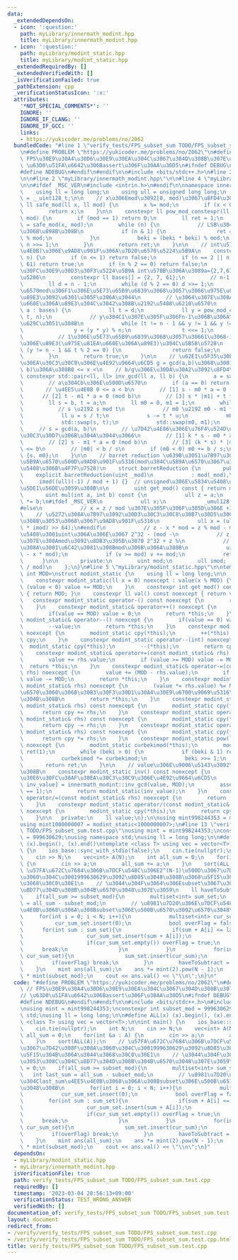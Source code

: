```yaml
---
data:
  _extendedDependsOn:
  - icon: ':question:'
    path: myLibrary/innermath_modint.hpp
    title: myLibrary/innermath_modint.hpp
  - icon: ':question:'
    path: myLibrary/modint_static.hpp
    title: myLibrary/modint_static.hpp
  _extendedRequiredBy: []
  _extendedVerifiedWith: []
  _isVerificationFailed: true
  _pathExtension: cpp
  _verificationStatusIcon: ':x:'
  attributes:
    '*NOT_SPECIAL_COMMENTS*': ''
    IGNORE: ''
    IGNORE_IF_CLANG: ''
    IGNORE_IF_GCC: ''
    links:
    - https://yukicoder.me/problems/no/2062
  bundledCode: "#line 1 \"verify_tests/FPS_subset_sum TODO/FPS_subset_sum.test.cpp\"\
    \n#define PROBLEM \"https://yukicoder.me/problems/no/2062\"\n#define IGNORE //\
    \ FPS\u30E9\u30A4\u30D6\u30E9\u30EA\u304C\u3067\u304D\u308B\u307E\u3067\n\n//\
    \ \u63D0\u51FA\u6642\u306Bassert\u306F\u30AA\u30D5\n#ifndef DEBUG\n#ifndef NDEBUG\n\
    #define NDEBUG\n#endif\n#endif\n\n#include <bits/stdc++.h>\n#line 2 \"myLibrary/modint_static.hpp\"\
    \n\n#line 2 \"myLibrary/innermath_modint.hpp\"\n\n#line 4 \"myLibrary/innermath_modint.hpp\"\
    \n\n#ifdef _MSC_VER\n#include <intrin.h>\n#endif\n\nnamespace innermath_modint{\n\
    \    using ll = long long;\n    using ull = unsigned long long;\n    using u128\
    \ = __uint128_t;\n\n    // x\u306Emod\u3092[0, mod)\u3067\u8FD4\u3059\n    constexpr\
    \ ll safe_mod(ll x, ll mod) {\n        x %= mod;\n        if (x < 0) x += mod;\n\
    \        return x;\n    }\n\n    constexpr ll pow_mod_constexpr(ll x, ll n, ll\
    \ mod) {\n        if (mod == 1) return 0;\n        ll ret = 1;\n        ll beki\
    \ = safe_mod(x, mod);\n        while (n) {\n            // LSB\u304B\u3089\u9806\
    \u306B\u898B\u308B\n            if (n & 1) {\n                ret = (ret * beki)\
    \ % mod;\n            }\n            beki = (beki * beki) % mod;\n           \
    \ n >>= 1;\n        }\n        return ret;\n    }\n\n    // int\u578B(2^32\u4EE5\
    \u4E0B)\u306E\u9AD8\u901F\u306A\u7D20\u6570\u5224\u5B9A\n    constexpr bool is_prime_constexpr(int\
    \ n) {\n        if (n <= 1) return false;\n        if (n == 2 || n == 7 || n ==\
    \ 61) return true;\n        if (n % 2 == 0) return false;\n        // \u30DF\u30E9\
    \u30FC\u30E9\u30D3\u30F3\u5224\u5B9A int\u578B\u306A\u3089a={2,7,61}\u3067\u5341\
    \u5206\n        constexpr ll bases[] = {2, 7, 61};\n        // n-1 = 2^r * d\n\
    \        ll d = n - 1;\n        while (d % 2 == 0) d >>= 1;\n        // \u7D20\
    \u6570mod\u306F1\u306E\u5E73\u65B9\u6839\u3068\u3057\u3066\u975E\u81EA\u660E\u306A\
    \u89E3\u3092\u6301\u305F\u306A\u3044\n        // \u3064\u307E\u308A\u975E\u81EA\
    \u660E\u306A\u89E3\u304C\u3042\u308B\u2192\u5408\u6210\u6570\n        for (ll\
    \ a : bases) {\n            ll t = d;\n            ll y = pow_mod_constexpr(a,\
    \ t, n);\n            // y\u304C1\u307E\u305F\u306Fn-1\u306B\u306A\u308C\u3070\
    \u629C\u3051\u308B\n            while (t != n - 1 && y != 1 && y != n - 1) {\n\
    \                y = (y * y) % n;\n                t <<= 1;\n            }\n \
    \           // 1\u306E\u5E73\u65B9\u6839\u3068\u3057\u30661\u3068-1\u4EE5\u5916\
    \u306E\u89E3(\u975E\u81EA\u660E\u306A\u89E3)\u304C\u5B58\u5728\n            if\
    \ (y != n - 1 && t % 2 == 0) {\n                return false;\n            }\n\
    \        }\n        return true;\n    }\n\n    // \u62E1\u5F35\u30E6\u30FC\u30AF\
    \u30EA\u30C3\u30C9\u306E\u4E92\u9664\u6CD5 g = gcd(a,b)\u3068\u3001ax = g (mod\
    \ b)\u306A\u308B0 <= x <\n    // b/g\u306E\u30DA\u30A2\u3092\u8FD4\u3059\n   \
    \ constexpr std::pair<ll, ll> inv_gcd(ll a, ll b) {\n        a = safe_mod(a, b);\n\
    \        // a\u304Cb\u306E\u500D\u6570\n        if (a == 0) return {b, 0};\n \
    \       // \u4EE5\u4E0B 0 <= a < b\n        // [1] s - m0 * a = 0 (mod b)\n  \
    \      // [2] t - m1 * a = 0 (mod b)\n        // [3] s * |m1| + t * |m0| <= b\n\
    \        ll s = b, t = a;\n        ll m0 = 0, m1 = 1;\n        while (t) {\n \
    \           // s \u2192 s mod t\n            // m0 \u2192 m0 - m1 * (s / t)\n\
    \            ll u = s / t;\n            s -= t * u;\n            m0 -= m1 * u;\n\
    \            std::swap(s, t);\n            std::swap(m0, m1);\n        }\n   \
    \     // s = gcd(a, b)\n        // \u7D42\u4E86\u306E\u76F4\u524D\u306E\u30B9\u30C6\
    \u30C3\u30D7\u306B\u304A\u3044\u3066\n        // [1] k * s - m0 * a = 0 (mod b)\n\
    \        // [2] s - m1 * a = 0 (mod b)\n        // [3] (k * s) * |m1| + s * |m0|\
    \ <= b\n        // |m0| < b / s\n        if (m0 < 0) m0 += b / s;\n        return\
    \ {s, m0};\n    }\n\n    // barret reduction \u639B\u3051\u7B97\u306Emod\u306E\
    \u5B9A\u6570\u500D\u9AD8\u901F\u5316(mod\u304C\u5B9A\u6570\u3067\u306A\u3044\u5834\
    \u5408\u306B\u4F7F\u7528)\n    struct barretReduction {\n       public:\n    \
    \    explicit barretReduction(uint _mod)\n            : mod(_mod),\n         \
    \     imod((ull)(-1) / mod + 1) {}  // unsigned\u306E\u5834\u5408\u3001\u8CA0\u3067\
    \u5DE1\u56DE\u3059\u308B\n\n        uint get_mod() const { return mod; }\n\n \
    \       uint mul(int a, int b) const {\n            ull z = a;\n            z\
    \ *= b;\n#ifdef _MSC_VER\n            ull x;\n            _umul128(z, imod, &x)\n\
    #else\n            // x = z / mod \u307E\u305F\u306F\u305D\u306E +1\n        \
    \    // \u5272\u308A\u7B97\u3092\u30D3\u30C3\u30C8\u30B7\u30D5\u30C8\u306B\u3059\
    \u308B\u3053\u3068\u3067\u9AD8\u901F\u5316\n            ull x = (ull)(((u128)z\
    \ * imod) >> 64);\n#endif\n            // z - x * mod = z % mod - mod \u306E\u5834\
    \u5408\u3001uint\u306A\u306E\u3067 2^32 - (mod -\n            // z % mod) \u3064\
    \u307E\u308Amod\u3092\u8DB3\u305B\u3070 2^32 + z %\n            // mod\u3068\u306A\
    \u308A\u3001\u6C42\u3081\u308Bmod\u306B\u306A\u308B\n            uint v = (uint)(z\
    \ - x * mod);\n            if (v >= mod) v += mod;\n            return v;\n  \
    \      }\n\n       private:\n        uint mod;\n        ull imod;  // ceil(2^64\
    \ / mod)\n    };\n}\n#line 5 \"myLibrary/modint_static.hpp\"\n\ntemplate <const\
    \ int MOD>\nstruct modint_static {\n    using ll = long long;\n\n   public:\n\
    \    constexpr modint_static(ll x = 0) noexcept : value(x % MOD) {\n        if\
    \ (value < 0) value += MOD;\n    }\n    constexpr int get_mod() const noexcept\
    \ { return MOD; }\n    constexpr ll val() const noexcept { return value; }\n \
    \   constexpr modint_static operator-() const noexcept {\n        return modint_static(-value);\n\
    \    }\n    constexpr modint_static& operator++() noexcept {\n        ++value;\n\
    \        if(value == MOD) value = 0;\n        return *this;\n    }\n    constexpr\
    \ modint_static& operator--() noexcept {\n        if(value == 0) value = MOD;\n\
    \        --value;\n        return *this;\n    }\n    constexpr modint_static operator++(int)\
    \ noexcept {\n        modint_static cpy(*this);\n        ++(*this);\n        return\
    \ cpy;\n    }\n    constexpr modint_static operator--(int) noexcept {\n      \
    \  modint_static cpy(*this);\n        --(*this);\n        return cpy;\n    }\n\
    \    constexpr modint_static& operator+=(const modint_static& rhs) noexcept {\n\
    \        value += rhs.value;\n        if (value >= MOD) value -= MOD;\n      \
    \  return *this;\n    }\n    constexpr modint_static& operator-=(const modint_static&\
    \ rhs) noexcept {\n        value += (MOD - rhs.value);\n        if (value >= MOD)\
    \ value -= MOD;\n        return *this;\n    }\n    constexpr modint_static& operator*=(const\
    \ modint_static& rhs) noexcept {\n        (value *= rhs.value) %= MOD; // \u5B9A\
    \u6570\u3060\u3068\u30B3\u30F3\u30D1\u30A4\u30E9\u6700\u9069\u5316\u304C\u304B\
    \u304B\u308B\n        return *this;\n    }\n    constexpr modint_static operator+(const\
    \ modint_static& rhs) const noexcept {\n        modint_static cpy(*this);\n  \
    \      return cpy += rhs;\n    }\n    constexpr modint_static operator-(const\
    \ modint_static& rhs) const noexcept {\n        modint_static cpy(*this);\n  \
    \      return cpy -= rhs;\n    }\n    constexpr modint_static operator*(const\
    \ modint_static& rhs) const noexcept {\n        modint_static cpy(*this);\n  \
    \      return cpy *= rhs;\n    }\n    constexpr modint_static pow(ll beki) const\
    \ noexcept {\n        modint_static curbekimod(*this);\n        modint_static\
    \ ret(1);\n        while (beki > 0) {\n            if (beki & 1) ret *= curbekimod;\n\
    \            curbekimod *= curbekimod;\n            beki >>= 1;\n        }\n \
    \       return ret;\n    }\n\n    // value\u306E\u9006\u5143\u3092\u6C42\u3081\
    \u308B\n    constexpr modint_static inv() const noexcept {\n        // \u62E1\u5F35\
    \u30E6\u30FC\u30AF\u30EA\u30C3\u30C9\u306E\u4E92\u9664\u6CD5\n        auto [gcd_value_mod,\
    \ inv_value] = innermath_modint::inv_gcd(value, MOD);\n        assert(gcd_value_mod\
    \ == 1);\n        return modint_static(inv_value);\n    }\n    constexpr modint_static&\
    \ operator/=(const modint_static& rhs) noexcept {\n        return (*this) *= rhs.inv();\n\
    \    }\n    constexpr modint_static operator/(const modint_static& rhs) const\
    \ noexcept {\n        modint_static cpy(*this);\n        return cpy /= rhs;\n\
    \    }\n\n   private:\n    ll value;\n};\n\nusing mint998244353 = modint_static<998244353>;\n\
    using mint1000000007 = modint_static<1000000007>;\n#line 13 \"verify_tests/FPS_subset_sum\
    \ TODO/FPS_subset_sum.test.cpp\"\nusing mint = mint998244353;\nconstexpr int subset_mod\
    \ = 999630629;\nusing namespace std;\nusing ll = long long;\n\n#define ALL(x)\
    \ (x).begin(), (x).end()\ntemplate <class T> using vec = vector<T>;\n\nint main()\
    \ {\n    ios_base::sync_with_stdio(false);\n    cin.tie(nullptr);\n    int N;\n\
    \    cin >> N;\n    vec<int> A(N);\n    int all_sum = 0;\n    for(int &a : A)\
    \ {\n        cin >> a;\n        all_sum += a;\n    }\n    sort(ALL(A));\n    //\
    \ \u57FA\u672C\u7684\u306B\u7DCF\u548C\u306E2^(N-1)\u500D\u3067\u7D42\u308F\u308A\
    \u3060\u304C\u3001999630629\u3092\u8D85\u3048\u308B\u3068\u5F15\u304B\u306A\u3044\
    \u3068\u30C0\u30E1\n    // \u3044\u304F\u3064\u306Esubset\u3067\u3053\u308C\u304C\
    \u8D77\u304D\u308B\u304B\u6570\u3048\u307E\u3059\n    ll haveToSubtract = 0;\n\
    \    if(all_sum >= subset_mod){\n        multiset<int> sum_set;\n        int last_sum\
    \ = all_sum - subset_mod;\n        // \u8981\u7D20\u306E\u7DCF\u548C\u304Clast_sum\u4EE5\
    \u4E0B\u3068\u306A\u308Bsubset\u306E\u500B\u6570\u3092\u6570\u3048\u308B\n   \
    \     for(int i = 0; i < N; i++){\n            multiset<int> cur_sum_set;\n  \
    \          cur_sum_set.insert(0);\n            bool overFlag = false;\n      \
    \      for(int sum : sum_set){\n                if(sum + A[i] <= last_sum){\n\
    \                    cur_sum_set.insert(sum + A[i]);\n                } else {\n\
    \                    if(cur_sum_set.empty()) overFlag = true;\n              \
    \      break;\n                }\n            }\n            for(int cur_sum :\
    \ cur_sum_set){\n                sum_set.insert(cur_sum);\n            }\n   \
    \         if(overFlag) break;\n        }\n        haveToSubtract = sum_set.size();\n\
    \    }\n    mint ans(all_sum);\n    ans *= mint(2).pow(N - 1);\n    ans -= mint(haveToSubtract)\
    \ * mint(subset_mod);\n    cout << ans.val() << \"\\n\";\n}\n"
  code: "#define PROBLEM \"https://yukicoder.me/problems/no/2062\"\n#define IGNORE\
    \ // FPS\u30E9\u30A4\u30D6\u30E9\u30EA\u304C\u3067\u304D\u308B\u307E\u3067\n\n\
    // \u63D0\u51FA\u6642\u306Bassert\u306F\u30AA\u30D5\n#ifndef DEBUG\n#ifndef NDEBUG\n\
    #define NDEBUG\n#endif\n#endif\n\n#include <bits/stdc++.h>\n#include \"myLibrary/modint_static.hpp\"\
    \nusing mint = mint998244353;\nconstexpr int subset_mod = 999630629;\nusing namespace\
    \ std;\nusing ll = long long;\n\n#define ALL(x) (x).begin(), (x).end()\ntemplate\
    \ <class T> using vec = vector<T>;\n\nint main() {\n    ios_base::sync_with_stdio(false);\n\
    \    cin.tie(nullptr);\n    int N;\n    cin >> N;\n    vec<int> A(N);\n    int\
    \ all_sum = 0;\n    for(int &a : A) {\n        cin >> a;\n        all_sum += a;\n\
    \    }\n    sort(ALL(A));\n    // \u57FA\u672C\u7684\u306B\u7DCF\u548C\u306E2^(N-1)\u500D\
    \u3067\u7D42\u308F\u308A\u3060\u304C\u3001999630629\u3092\u8D85\u3048\u308B\u3068\
    \u5F15\u304B\u306A\u3044\u3068\u30C0\u30E1\n    // \u3044\u304F\u3064\u306Esubset\u3067\
    \u3053\u308C\u304C\u8D77\u304D\u308B\u304B\u6570\u3048\u307E\u3059\n    ll haveToSubtract\
    \ = 0;\n    if(all_sum >= subset_mod){\n        multiset<int> sum_set;\n     \
    \   int last_sum = all_sum - subset_mod;\n        // \u8981\u7D20\u306E\u7DCF\u548C\
    \u304Clast_sum\u4EE5\u4E0B\u3068\u306A\u308Bsubset\u306E\u500B\u6570\u3092\u6570\
    \u3048\u308B\n        for(int i = 0; i < N; i++){\n            multiset<int> cur_sum_set;\n\
    \            cur_sum_set.insert(0);\n            bool overFlag = false;\n    \
    \        for(int sum : sum_set){\n                if(sum + A[i] <= last_sum){\n\
    \                    cur_sum_set.insert(sum + A[i]);\n                } else {\n\
    \                    if(cur_sum_set.empty()) overFlag = true;\n              \
    \      break;\n                }\n            }\n            for(int cur_sum :\
    \ cur_sum_set){\n                sum_set.insert(cur_sum);\n            }\n   \
    \         if(overFlag) break;\n        }\n        haveToSubtract = sum_set.size();\n\
    \    }\n    mint ans(all_sum);\n    ans *= mint(2).pow(N - 1);\n    ans -= mint(haveToSubtract)\
    \ * mint(subset_mod);\n    cout << ans.val() << \"\\n\";\n}"
  dependsOn:
  - myLibrary/modint_static.hpp
  - myLibrary/innermath_modint.hpp
  isVerificationFile: true
  path: verify_tests/FPS_subset_sum TODO/FPS_subset_sum.test.cpp
  requiredBy: []
  timestamp: '2023-03-04 20:56:13+09:00'
  verificationStatus: TEST_WRONG_ANSWER
  verifiedWith: []
documentation_of: verify_tests/FPS_subset_sum TODO/FPS_subset_sum.test.cpp
layout: document
redirect_from:
- /verify/verify_tests/FPS_subset_sum TODO/FPS_subset_sum.test.cpp
- /verify/verify_tests/FPS_subset_sum TODO/FPS_subset_sum.test.cpp.html
title: verify_tests/FPS_subset_sum TODO/FPS_subset_sum.test.cpp
---
```

